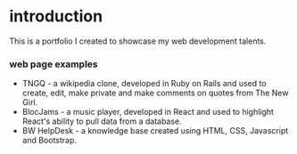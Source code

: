 # introduction

This is a portfolio I created to showcase my web development talents.  

### web page examples

  * TNGQ - a wikipedia clone, developed in Ruby on Rails and used to create, edit, make private and make comments on quotes from The New Girl.
  * BlocJams - a music player, developed in React and used to highlight React's ability to pull data from a database.
  * BW HelpDesk - a knowledge base created using HTML, CSS, Javascript and Bootstrap.
  
